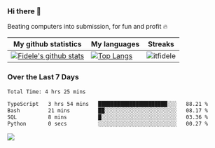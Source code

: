 ### Hi there 👋
<p>Beating computers into submission, for fun and profit 🔥</p>

|My github statistics|My languages|Streaks|
|-|-|-|
|[![Fidele's github stats](https://github-readme-stats.vercel.app/api?username=itfidele&count_private=true&show_icons=true&theme=dark&hide_title=true)](https://github.com/itfidele)|[![Top Langs](https://github-readme-stats.vercel.app/api/top-langs/?username=itfidele&show_icons=true&langs_count=8&theme=dark&layout=compact&hide_title=true)](https://github.com/itfidele)|![itfidele](https://github-readme-streak-stats.herokuapp.com/?user=itfidele&theme=dark)

### Over the Last 7 Days
<!--START_SECTION:waka-->

```txt
Total Time: 4 hrs 25 mins

TypeScript   3 hrs 54 mins   ██████████████████████░░░   88.21 %
Bash         21 mins         ██░░░░░░░░░░░░░░░░░░░░░░░   08.17 %
SQL          8 mins          █░░░░░░░░░░░░░░░░░░░░░░░░   03.36 %
Python       0 secs          ░░░░░░░░░░░░░░░░░░░░░░░░░   00.27 %
```

<!--END_SECTION:waka-->



![](https://komarev.com/ghpvc/?username=itfidele)
